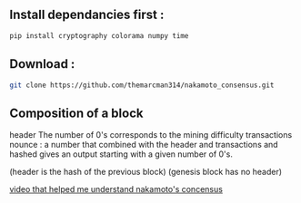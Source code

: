 ## Install dependancies first :
```bash
pip install cryptography colorama numpy time
```

## Download :
```bash
git clone https://github.com/themarcman314/nakamoto_consensus.git
```


## Composition of a block
header
The number of 0's corresponds to the mining difficulty
transactions
nounce : a number that combined with the header and transactions and hashed gives an output starting with a given number of 0's.

(header is the hash of the previous block)
(genesis block has no header)


[video that helped me understand nakamoto's concensus](https://www.youtube.com/watch?v=bBC-nXj3Ng4)
